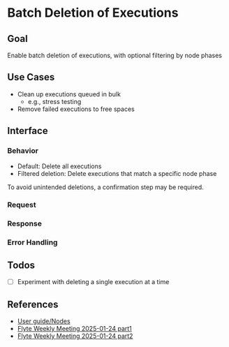 # Batch Deletion of Executions

## Goal
Enable batch deletion of executions, with optional filtering by node phases

## Use Cases
* Clean up executions queued in bulk
    * e.g., stress testing
* Remove failed executions to free spaces 

## Interface 
### Behavior
* Default: Delete all executions
* Filtered deletion: Delete executions that match a specific node phase

To avoid unintended deletions, a confirmation step may be required.

### Request

### Response

### Error Handling


## Todos
* [ ] Experiment with deleting a single execution at a time


## References
* [User guide/Nodes](https://docs.flyte.org/en/latest/user_guide/concepts/main_concepts/nodes.html#divedeep-nodes)
* [Flyte Weekly Meeting 2025-01-24 part1](https://youtu.be/FMxkTGiaV7A?t=629)
* [Flyte Weekly Meeting 2025-01-24 part2](https://youtu.be/FMxkTGiaV7A?t=1765)
